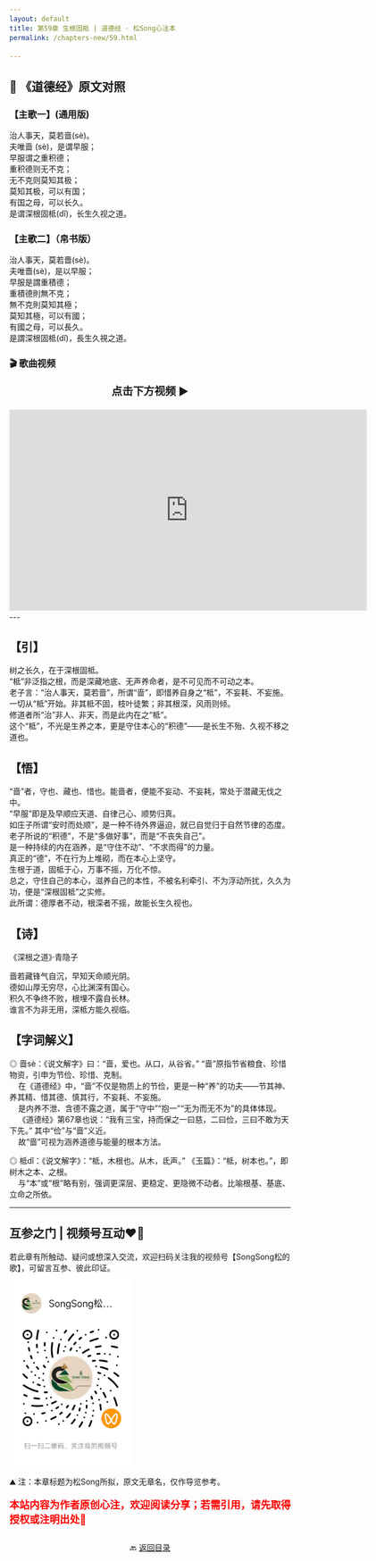 ```yaml
---
layout: default
title: 第59章 生根固柢 | 道德经 · 松Song心注本
permalink: /chapters-new/59.html

---
```


## 📜 《道德经》原文对照
### 【主歌一】(通用版) 
治人事天，莫若啬(sè)。<br>
夫唯啬 (sè)，是谓早服；<br>
早服谓之重积德；<br>
重积德则无不克；<br>
无不克则莫知其极；<br>
莫知其极，可以有国；<br>
有国之母，可以长久。<br>
是谓深根固柢(dǐ)，长生久视之道。<br>

### 【主歌二】（帛书版）
治人事天，莫若嗇(sè)。<br>
夫唯嗇(sè)，是以早服；<br>
早服是謂重積德；<br>
重積德則無不克；<br>
無不克則莫知其極；<br>
莫知其極，可以有國；<br>
有國之母，可以長久。<br>
是謂深根固柢(dǐ)，長生久視之道。<br>

### 🎬 歌曲视频
<p style="text-align:center; font-size:1.2rem; font-weight:bold;">
  点击下方视频 ▶️
</p>

<iframe
  src="https://streamable.com/e/8wuimb"
  width="640"
  height="360"
  frameborder="0"
  allowfullscreen
  loading="lazy">
</iframe>
---

## 【引】
树之长久，在于深根固柢。<br>
“柢”非泛指之根，而是深藏地底、无声养命者，是不可见而不可动之本。<br>
老子言：“治人事天，莫若啬”，所谓“啬”，即惜养自身之“柢”，不妄耗、不妄施。<br>
一切从“柢”开始。非其柢不固，枝叶徒繁；非其根深，风雨则倾。<br>
修道者所“治”非人、非天，而是此内在之“柢”。<br>
这个“柢”，不光是生养之本，更是守住本心的“积德”——是长生不殆、久视不移之道也。<br>

## 【悟】
“啬”者，守也、藏也、惜也。能啬者，便能不妄动、不妄耗，常处于潜藏无伐之中。<br>
“早服”即是及早顺应天道、自律己心、顺势归真。<br>
如庄子所谓“安时而处顺”，是一种不待外界逼迫，就已自觉归于自然节律的态度。<br>
老子所说的“积德”，不是“多做好事”，而是“不丧失自己”。<br>
是一种持续的内在涵养，是“守住不动”、“不求而得”的力量。<br>
真正的“德”，不在行为上堆砌，而在本心上坚守。<br>
生根于道，固柢于心，万事不摇，万化不惊。<br>
总之，守住自己的本心，滋养自己的本性，不被名利牵引、不为浮动所扰，久久为功，便是“深根固柢”之实修。<br>
此所谓：德厚者不动，根深者不摇，故能长生久视也。<br>

## 【诗】
《深根之道》·青隐子<br>

啬若藏锋气自沉，早知天命顺光阴。<br>
德如山厚无穷尽，心比渊深有国心。<br>
积久不争终不败，根埋不露自长林。<br>
谁言不为非无用，深柢方能久视临。<br>

## 【字词解义】

◎ 啬sè：《说文解字》曰：“啬，爱也。从口，从谷省。” “啬”原指节省粮食、珍惜物资，引申为节俭、珍惜、克制。<br>
&nbsp;&nbsp;&nbsp;&nbsp;在《道德经》中，“啬”不仅是物质上的节俭，更是一种“养”的功夫——节其神、养其精、惜其德、慎其行，不妄耗、不妄施。<br>
&nbsp;&nbsp;&nbsp;&nbsp;是内养不泄、含德不露之道，属于“守中”“抱一”“无为而无不为”的具体体现。<br>
&nbsp;&nbsp;&nbsp;&nbsp;《道德经》第67章也说：“我有三宝，持而保之一曰慈，二曰俭，三曰不敢为天下先。” 其中“俭”与“啬”义近。<br>
&nbsp;&nbsp;&nbsp;&nbsp;故“啬”可视为涵养道德与能量的根本方法。<br>

◎ 柢dǐ：《说文解字》：“柢，木根也。从木，氐声。” 《玉篇》：“柢，树本也。”，即树木之本、之根。<br>
&nbsp;&nbsp;&nbsp;&nbsp;与“本”或“根”略有别，强调更深层、更稳定、更隐微不动者。比喻根基、基底、立命之所依。<br>

---
##  互参之门 | 视频号互动❤️🤝

若此章有所触动、疑问或想深入交流，欢迎扫码关注我的视频号【SongSong松的歌】，可留言互参、彼此印证。<br>
<img src="../img/qrcode_songsong.jpg" alt="扫码进入视频号" width="220">

⛰️ 注：本章标题为松Song所拟，原文无章名，仅作导览参考。<br>
<p style="color:red; font-size:18px; font-weight:bold;">
本站内容为作者原创心注，欢迎阅读分享；若需引用，请先取得授权或注明出处🙏
</p>

<p style="text-align:center; margin-top:2em;">
  🔙 <a href="{{ '/' | relative_url }}#catalog">返回目录</a>
</p>
